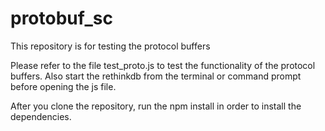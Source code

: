 # protobuf_sc
This repository is for testing the protocol buffers

Please refer to the file test_proto.js to test the functionality of the protocol buffers. Also start the rethinkdb from the terminal or command prompt before opening the js file.

After you clone the repository, run the npm install in order to install the dependencies.
